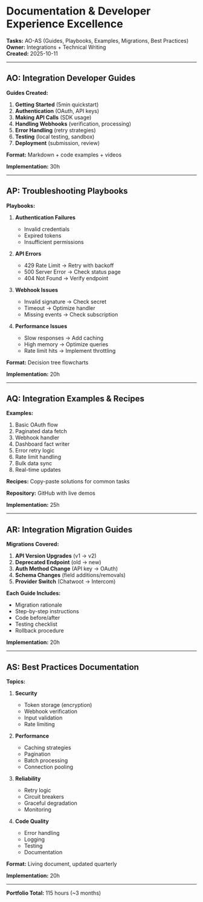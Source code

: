 # Documentation & Developer Experience Excellence

**Tasks:** AO-AS (Guides, Playbooks, Examples, Migrations, Best Practices)  
**Owner:** Integrations + Technical Writing  
**Created:** 2025-10-11

---

## AO: Integration Developer Guides

**Guides Created:**

1. **Getting Started** (5min quickstart)
2. **Authentication** (OAuth, API keys)
3. **Making API Calls** (SDK usage)
4. **Handling Webhooks** (verification, processing)
5. **Error Handling** (retry strategies)
6. **Testing** (local testing, sandbox)
7. **Deployment** (submission, review)

**Format:** Markdown + code examples + videos

**Implementation:** 30h

---

## AP: Troubleshooting Playbooks

**Playbooks:**

1. **Authentication Failures**
   - Invalid credentials
   - Expired tokens
   - Insufficient permissions

2. **API Errors**
   - 429 Rate Limit → Retry with backoff
   - 500 Server Error → Check status page
   - 404 Not Found → Verify endpoint

3. **Webhook Issues**
   - Invalid signature → Check secret
   - Timeout → Optimize handler
   - Missing events → Check subscription

4. **Performance Issues**
   - Slow responses → Add caching
   - High memory → Optimize queries
   - Rate limit hits → Implement throttling

**Format:** Decision tree flowcharts

**Implementation:** 20h

---

## AQ: Integration Examples & Recipes

**Examples:**

1. Basic OAuth flow
2. Paginated data fetch
3. Webhook handler
4. Dashboard fact writer
5. Error retry logic
6. Rate limit handling
7. Bulk data sync
8. Real-time updates

**Recipes:** Copy-paste solutions for common tasks

**Repository:** GitHub with live demos

**Implementation:** 25h

---

## AR: Integration Migration Guides

**Migrations Covered:**

1. **API Version Upgrades** (v1 → v2)
2. **Deprecated Endpoint** (old → new)
3. **Auth Method Change** (API key → OAuth)
4. **Schema Changes** (field additions/removals)
5. **Provider Switch** (Chatwoot → Intercom)

**Each Guide Includes:**

- Migration rationale
- Step-by-step instructions
- Code before/after
- Testing checklist
- Rollback procedure

**Implementation:** 20h

---

## AS: Best Practices Documentation

**Topics:**

1. **Security**
   - Token storage (encryption)
   - Webhook verification
   - Input validation
   - Rate limiting

2. **Performance**
   - Caching strategies
   - Pagination
   - Batch processing
   - Connection pooling

3. **Reliability**
   - Retry logic
   - Circuit breakers
   - Graceful degradation
   - Monitoring

4. **Code Quality**
   - Error handling
   - Logging
   - Testing
   - Documentation

**Format:** Living document, updated quarterly

**Implementation:** 20h

---

**Portfolio Total:** 115 hours (~3 months)
